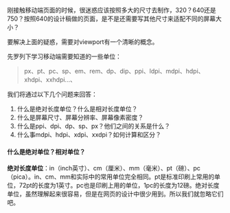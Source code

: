 刚接触移动端页面的时候，很迷惑应该按照多大的尺寸去制作，320？640还是750？按照640的设计稿做的页面，是不是还需要写其他尺寸来适配不同的屏幕大小？

要解决上面的疑惑，需要对viewport有一个清晰的概念。

先罗列下学习移动端需要知道的一些单位：

> px、pt、pc、sp、em、rem、dp、dip、ppi、ldpi、mdpi、hdpi、xhdpi、xxhdpi...、

我们将通过以下几个问题来回答：

1. 什么是绝对长度单位？什么是相对长度单位？
2. 什么是屏幕尺寸、屏幕分辨率、屏幕像素密度？
3. 什么是ppi、dpi、dp、sp、px？他们之间的关系是什么？
4. 什么事mdpi、hdpi、xdpi、xxdpi？如何计算和区分？

#### 什么是绝对单位？相对单位？

**绝对长度单位**：in（inch英寸）、cm（厘米）、mm（毫米）、pt（磅）、pc（pica）。in、cm、mm和实际中的常用单位完全相同。pt是标准印刷上常用的单位，72pt的长度为1英寸。pc也是印刷上用的单位，1pc的长度为12磅。绝对长度单位，虽然理解起来很容易，但是在网页的设计中很少用到。所以我们就忽略它们吧。


